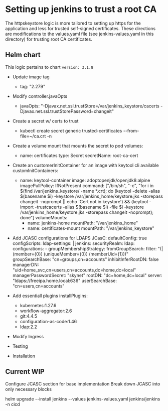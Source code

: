 # Setting up jenkins to trust a root CA

The httpskeystore logic is more tailored to setting up https for the application and less for trusted self-signed certificates.
These directions are modifications to the values.yaml file (see jenkins-values.yaml in this directory) for trusting root CA certificates.

## Helm chart
This logic pertains to chart `version: 3.1.8`
* Update image tag
    * tag: "2.279"
* Modify controller.javaOpts
    * javaOpts: "-Djavax.net.ssl.trustStore=/var/jenkins_keystore/cacerts -Djavax.net.ssl.trustStorePassword=changeit"
* Create a secret w/ certs to trust
    * kubectl create secret generic trusted-certificates --from-file=~/ca.crt -n <namespace>
* Create a volume mount that mounts the secret to pod
    volumes:
    - name: certificates
      type: Secret
      secretName: root-ca-cert
* Create an customerInitContainer for an image with keytool cli available
  customInitContainers:
  - name: keytool-container
    image: adoptopenjdk/openjdk8:alpine
    imagePullPolicy: IfNotPresent
    command: ["/bin/sh", "-c", "for i in $(find /var/jenkins_keystore/ -name *.crt); do 
              (keytool -delete -alias $(basename $i) -keystore /var/jenkins_home/keystore.jks -storepass changeit -noprompt || echo 'Cert not in keystore') && 
              (keytool -import -trustcacerts -alias $(basename $i) -file $i -keystore /var/jenkins_home/keystore.jks -storepass changeit -noprompt); done"]
    volumeMounts:
    - name: jenkins-home
      mountPath: "/var/jenkins_home"
    - name: certificates-mount
      mountPath: "/var/jenkins_keystore"
* Add JCASC configurations for LDAPS
  JCasC:
    defaultConfig: true
    configScripts:
      ldap-settings: |
        jenkins:
          securityRealm:
            ldap:
              configurations:
              - groupMembershipStrategy:
                  fromGroupSearch:
                    filter: "(| (member={0}) (uniqueMember={0}) (memberUid={1}))"
                groupSearchBase: "cn=groups,cn=accounts"
                inhibitInferRootDN: false
                managerDN: "uid=home_svc,cn=users,cn=accounts,dc=home,dc=local"
                managerPasswordSecret: "skynet"
                rootDN: "dc=home,dc=local"
                server: "ldaps://freeipa.home.local:636"
                userSearchBase: "cn=users,cn=accounts"
* Add essentiall plugins
  installPlugins:
    - kubernetes:1.27.6
    - workflow-aggregator:2.6
    - git:4.4.5
    - configuration-as-code:1.46
    - ldap:2.2
* Modify Ingress

* Testing

* Installation

## Current WIP
Configure JCASC section for base implementation
Break down JCASC into only necessary blocks

helm upgrade --install jenkins --values jenkins-values.yaml jenkins/jenkins -n cicd